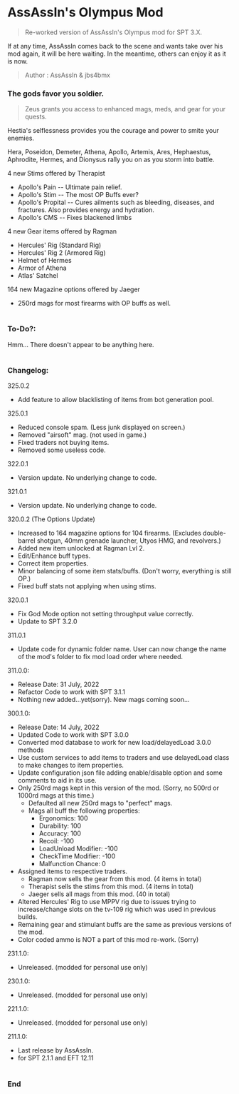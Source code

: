 # AssAssIn's Olympus Mod
>Re-worked version of AssAssIn's Olympus mod for SPT 3.X.

If at any time, AssAssIn comes back to the scene and wants take over his mod again, it will be here waiting. In the meantime, others can enjoy it as it is now.

>Author  : AssAssIn & jbs4bmx


### The gods favor you soldier.
>Zeus grants you access to enhanced mags, meds, and gear for your quests.

Hestia's selflessness provides you the courage and power to smite your enemies.

Hera, Poseidon, Demeter, Athena, Apollo, Artemis, Ares, Hephaestus, Aphrodite, Hermes, and Dionysus rally you on as you storm into battle.


4 new Stims offered by Therapist
   - Apollo's Pain -- Ultimate pain relief.
   - Apollo's Stim -- The most OP Buffs ever?
   - Apollo's Propital -- Cures ailments such as bleeding, diseases, and fractures. Also provides energy and hydration.
   - Apollo's CMS -- Fixes blackened limbs

4 new Gear items offered by Ragman
   - Hercules' Rig (Standard Rig)
   - Hercules' Rig 2 (Armored Rig)
   - Helmet of Hermes
   - Armor of Athena
   - Atlas' Satchel

164 new Magazine options offered by Jaeger
   - 250rd mags for most firearms with OP buffs as well.
#

### To-Do?:
Hmm... There doesn't appear to be anything here.
#

### Changelog:
325.0.2
   - Add feature to allow blacklisting of items from bot generation pool.

325.0.1
   - Reduced console spam. (Less junk displayed on screen.)
   - Removed "airsoft" mag. (not used in game.)
   - Fixed traders not buying items.
   - Removed some useless code.

322.0.1
   - Version update. No underlying change to code.

321.0.1
   - Version update. No underlying change to code.

320.0.2 (The Options Update)
   - Increased to 164 magazine options for 104 firearms. (Excludes double-barrel shotgun, 40mm grenade launcher, Utyos HMG, and revolvers.)
   - Added new item unlocked at Ragman Lvl 2.
   - Edit/Enhance buff types.
   - Correct item properties.
   - Minor balancing of some item stats/buffs. (Don't worry, everything is still OP.)
   - Fixed buff stats not applying when using stims.

320.0.1
   - Fix God Mode option not setting throughput value correctly.
   - Update to SPT 3.2.0

311.0.1
   - Update code for dynamic folder name. User can now change the name of the mod's folder to fix mod load order where needed.

311.0.0:
   - Release Date: 31 July, 2022
   - Refactor Code to work with SPT 3.1.1
   - Nothing new added...yet(sorry). New mags coming soon...

300.1.0:
   - Release Date: 14 July, 2022
   - Updated Code to work with SPT 3.0.0
   - Converted mod database to work for new load/delayedLoad 3.0.0 methods
   - Use custom services to add items to traders and use delayedLoad class to make changes to item properties.
   - Update configuration json file adding enable/disable option and some comments to aid in its use.
   - Only 250rd mags kept in this version of the mod. (Sorry, no 500rd or 1000rd mags at this time.)
      - Defaulted all new 250rd mags to "perfect" mags.
      - Mags all buff the following properties:
         - Ergonomics: 100
         - Durability: 100
         - Accuracy: 100
         - Recoil: -100
         - LoadUnload Modifier: -100
         - CheckTime Modifier: -100
         - Malfunction Chance: 0
   - Assigned items to respective traders.
      - Ragman now sells the gear from this mod. (4 items in total)
      - Therapist sells the stims from this mod. (4 items in total)
      - Jaeger sells all mags from this mod. (40 in total)
   - Altered Hercules' Rig to use MPPV rig due to issues trying to increase/change slots on the tv-109 rig which was used in previous builds.
   - Remaining gear and stimulant buffs are the same as previous versions of the mod.
   - Color coded ammo is NOT a part of this mod re-work. (Sorry)

231.1.0:
   - Unreleased. (modded for personal use only)

230.1.0:
   - Unreleased. (modded for personal use only)

221.1.0:
   - Unreleased. (modded for personal use only)

211.1.0:
   - Last release by AssAssIn.
   - for SPT 2.1.1 and EFT 12.11
#

### End
#